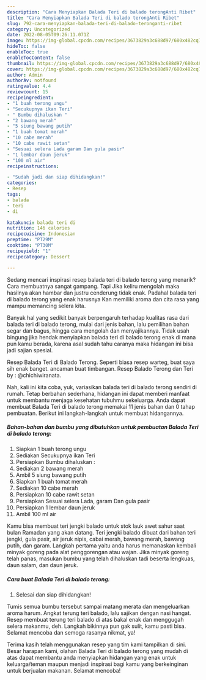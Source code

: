 ```yaml
---
description: "Cara Menyiapkan Balada Teri di balado terongAnti Ribet"
title: "Cara Menyiapkan Balada Teri di balado terongAnti Ribet"
slug: 792-cara-menyiapkan-balada-teri-di-balado-teronganti-ribet
category: Uncategorized
date: 2022-08-05T09:26:11.071Z
image: https://img-global.cpcdn.com/recipes/3673829a3c688d97/680x482cq70/balada-teri-di-balado-terong-foto-resep-utama.jpg
hideToc: false
enableToc: true
enableTocContent: false
thumbnail: https://img-global.cpcdn.com/recipes/3673829a3c688d97/680x482cq70/balada-teri-di-balado-terong-foto-resep-utama.jpg
cover: https://img-global.cpcdn.com/recipes/3673829a3c688d97/680x482cq70/balada-teri-di-balado-terong-foto-resep-utama.jpg
author: Admin
authorAv: notfound
ratingvalue: 4.4
reviewcount: 15
recipeingredient:
- "1 buah terong ungu"
- "Secukupnya ikan Teri"
- " Bumbu dihaluskan "
- "2 bawang merah"
- "5 siung bawang putih"
- "1 buah tomat merah"
- "10 cabe merah"
- "10 cabe rawit setan"
- "Sesuai selera Lada garam Dan gula pasir"
- "1 lembar daun jeruk"
- "100 ml air"
recipeinstructions:

- "Sudah jadi dan siap dihidangkan!"
categories:
- Resep
tags:
- balada
- teri
- di

katakunci: balada teri di 
nutrition: 146 calories
recipecuisine: Indonesian
preptime: "PT29M"
cooktime: "PT30M"
recipeyield: "1"
recipecategory: Dessert

---
```



Sedang mencari inspirasi resep balada teri di balado terong yang menarik? Cara membuatnya sangat gampang. Tapi Jika keliru mengolah maka hasilnya akan hambar dan justru cenderung tidak enak. Padahal balada teri di balado terong yang enak harusnya Kan memiliki aroma dan cita rasa yang mampu memancing selera kita.


Banyak hal yang sedikit banyak berpengaruh terhadap kualitas rasa dari balada teri di balado terong, mulai dari jenis bahan, lalu pemilihan bahan segar dan bagus, hingga cara mengolah dan menyajikannya. Tidak usah bingung jika hendak menyiapkan balada teri di balado terong enak di mana pun kamu berada, karena asal sudah tahu caranya maka hidangan ini bisa jadi sajian spesial.

Resep Balada Teri di Balado Terong. Seperti biasa resep warteg, buat saya sih enak banget. ancaman buat timbangan. Resep Balado Terong dan Teri by : @chichiwiranata.


Nah, kali ini kita coba, yuk, variasikan balada teri di balado terong sendiri di rumah. Tetap berbahan sederhana, hidangan ini dapat memberi manfaat untuk membantu menjaga kesehatan tubuhmu sekeluarga. Anda dapat membuat Balada Teri di balado terong memakai 11 jenis bahan dan 0 tahap pembuatan. Berikut ini langkah-langkah untuk membuat hidangannya.

<!--inarticleads1-->

##### Bahan-bahan dan bumbu yang dibutuhkan untuk pembuatan Balada Teri di balado terong:

1. Siapkan 1 buah terong ungu
1. Sediakan Secukupnya ikan Teri
1. Persiapkan  Bumbu dihaluskan :
1. Sediakan 2 bawang merah
1. Ambil 5 siung bawang putih
1. Siapkan 1 buah tomat merah
1. Sediakan 10 cabe merah
1. Persiapkan 10 cabe rawit setan
1. Persiapkan Sesuai selera Lada, garam Dan gula pasir
1. Persiapkan 1 lembar daun jeruk
1. Ambil 100 ml air


Kamu bisa membuat teri jengki balado untuk stok lauk awet sahur saat bulan Ramadan yang akan datang. Teri jengki balado dibuat dari bahan teri jengki, gula pasir, air jeruk nipis, cabai merah, bawang merah, bawang putih, dan garam. Langkah pertama yaitu anda harus memanaskan kembali minyak goreng pada alat penggorengan atau wajan. Jika minyak goreng telah panas, masukan bumbu yang telah dihaluskan tadi beserta lengkuas, daun salam, dan daun jeruk. 

<!--inarticleads2-->

##### Cara buat Balada Teri di balado terong:


1. Selesai dan siap dihidangkan!

Tumis semua bumbu tersebut sampai matang merata dan mengeluarkan aroma harum. Angkat terung teri balado, lalu sajikan dengan nasi hangat. Resep membuat terung teri balado di atas bakal enak dan menggugah selera makanmu, deh. Langkah bikinnya pun gak sulit, kamu pasti bisa. Selamat mencoba dan semoga rasanya nikmat, ya! 

Terima kasih telah menggunakan resep yang tim kami tampilkan di sini. Besar harapan kami, olahan Balada Teri di balado terong yang mudah di atas dapat membantu anda menyiapkan hidangan yang enak untuk keluarga/teman maupun menjadi inspirasi bagi kamu yang berkeinginan untuk berjualan makanan. Selamat mencoba!
